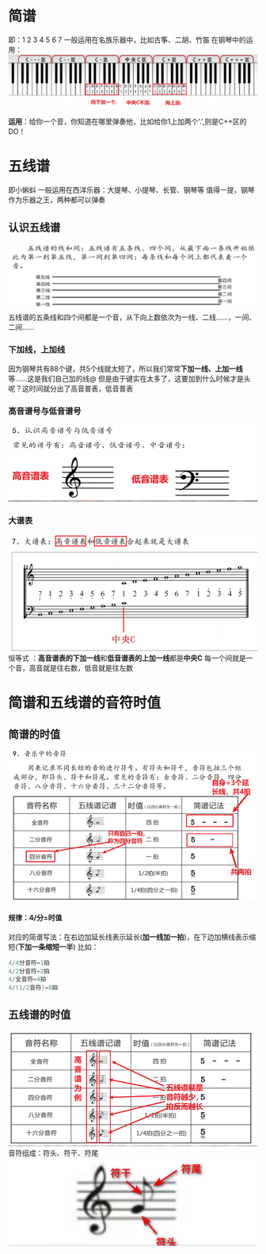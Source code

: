 # 简谱
即：1 2 3 4 5 6 7
一般运用在名族乐器中，比如古筝、二胡、竹笛
在钢琴中的运用：
![img.png](简谱在钢琴中的运用.png)

**运用**：给你一个音，你知道在哪里弹奏他，比如给你1上加两个'.',则是C++区的DO！


# 五线谱
即小蝌蚪
一般运用在西洋乐器：大提琴、小提琴、长管、钢琴等
值得一提，钢琴作为乐器之王，两种都可以弹奏
## 认识五线谱
![img.png](五线四间均为音.png)
五线谱的五条线和四个间都是一个音，从下向上数依次为一线、二线……，一间、二间……

### 下加线，上加线
因为钢琴共有88个键，共5个线就太短了，所以我们常常**下加一线、上加一线**等……这是我们自己加的线@
但是由于键实在太多了，这要加到什么时候才是头呢？这时间就分出了高音普表，低音普表

### 高音谱号与低音谱号
![img.png](高音谱表、低音谱表.png)

### 大谱表
![大谱表=高音谱表+低音谱表.png](大谱表.png)
恒等式 ：**高音谱表的下加一线**和**低音谱表的上加一线**都是**中央C**
每一个间就是一个音，高音就是往右数，低音就是往左数

# 简谱和五线谱的音符时值
## 简谱的时值
![img_1.png](音符.png)
#### 规律：4/分=时值
对应的简谱写法：在右边加延长线表示延长(**加一线加一拍**)，在下边加横线表示缩短(**下加一条缩短一半**)
比如：
```C
4/4分音符=1拍
4/2分音符=2拍
4/全音符=4拍
4/(1/2音符)=8拍
```

## 五线谱的时值
![img.png](五线谱的时值(东西越少，拍越长).png)
音符组成：符头、符干、符尾
![img.png](符头干尾.png)
